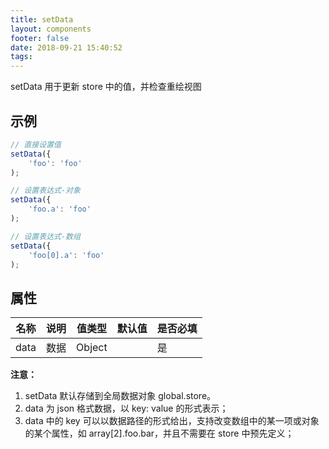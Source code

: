 ```yaml
---
title: setData
layout: components
footer: false
date: 2018-09-21 15:40:52
tags:
---
```


setData 用于更新 store 中的值，并检查重绘视图

## 示例

```ts
// 直接设置值
setData({
    'foo': 'foo'
);

// 设置表达式-对象
setData({
    'foo.a': 'foo'
);

// 设置表达式-数组
setData({
    'foo[0].a': 'foo'
);

```

## 属性

| 名称 | 说明 | 值类型 | 默认值 | 是否必填 |
| ---- | ---- | ------ | ------ | -------- |
| data | 数据 | Object |        | 是       |

**注意：**

1. setData 默认存储到全局数据对象 global.store。
2. data 为 json 格式数据，以 key: value 的形式表示；
3. data 中的 key 可以以数据路径的形式给出，支持改变数组中的某一项或对象的某个属性，如 array[2].foo.bar，并且不需要在 store 中预先定义；

